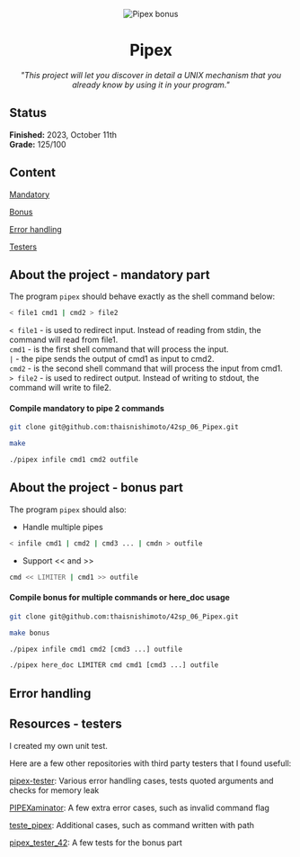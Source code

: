 <p align="center">
  <img src="https://github.com/thaisnishimoto/42-project-badges/blob/main/badges/pipexm.png" alt="Pipex bonus"/>
</p>

<h1 align=center>
	<b>Pipex</b>
</h1>

<p align="center"><i>"This project will let you discover in detail a UNIX mechanism that you already know by using it in your program."</i></p>  
<h2>
 Status
</h2>

**Finished:**  2023, October 11th <br>
**Grade:** 125/100

<h2>
Content
</h2>

[Mandatory](https://github.com/thaisnishimoto/42sp_06_Pipex/edit/master/README.md#about-the-project---mandatory-part)

[Bonus](https://github.com/D-Dashka/pipex#Description)

[Error handling](https://github.com/D-Dashka/pipex#error-management)

[Testers](https://github.com/D-Dashka/pipex#tester)

<h2>
About the project - mandatory part
</h2>

The program `pipex` should behave exactly as the shell command below:
```sh
< file1 cmd1 | cmd2 > file2
```

`< file1` - is used to redirect input. Instead of reading from stdin, the command will read from file1. <br>
`cmd1` - is the first shell command that will process the input. <br>
`|` - the pipe sends the output of cmd1 as input to cmd2. <br>
`cmd2` - is the second shell command that will process the input from cmd1. <br>
`> file2` - is used to redirect output. Instead of writing to stdout, the command will write to file2. <br>

<h4>
 Compile mandatory to pipe 2 commands
</h4>

```sh
git clone git@github.com:thaisnishimoto/42sp_06_Pipex.git
```
```sh
make
```
```sh
./pipex infile cmd1 cmd2 outfile
```

<h2>
About the project - bonus part
</h2>

The program `pipex` should also:
- Handle multiple pipes
```sh
< infile cmd1 | cmd2 | cmd3 ... | cmdn > outfile
```
- Support << and >>
```sh
cmd << LIMITER | cmd1 >> outfile
```
<h4>
 Compile bonus for multiple commands or here_doc usage
</h4>

```sh
git clone git@github.com:thaisnishimoto/42sp_06_Pipex.git
```
```sh
make bonus
```
```sh
./pipex infile cmd1 cmd2 [cmd3 ...] outfile
```
```sh
./pipex here_doc LIMITER cmd cmd1 [cmd3 ...] outfile
```

<h2>
Error handling
</h2>

<h2>
Resources - testers
</h2>

I created my own unit test.

Here are a few other repositories with third party testers that I found usefull: <br>

[pipex-tester](https://github.com/denisgodoy/pipex-tester): Various error handling cases, tests quoted arguments and checks for memory leak

[PIPEXaminator](https://github.com/mariadaan/PIPEXaminator): A few extra error cases, such as invalid command flag

[teste_pipex](https://github.com/D-Daria/pipex): Additional cases, such as command written with path

[pipex_tester_42](https://github.com/Yoo0lh/pipex_tester_42): A few tests for the bonus part
